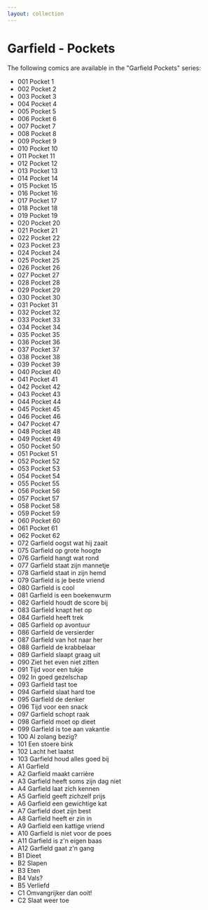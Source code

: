 ```yaml
---
layout: collection
---
```


# Garfield - Pockets

The following comics are available in the "Garfield Pockets" series:

- 001 Pocket 1
- 002 Pocket 2
- 003 Pocket 3
- 004 Pocket 4
- 005 Pocket 5
- 006 Pocket 6
- 007 Pocket 7
- 008 Pocket 8
- 009 Pocket 9
- 010 Pocket 10
- 011 Pocket 11
- 012 Pocket 12
- 013 Pocket 13
- 014 Pocket 14
- 015 Pocket 15
- 016 Pocket 16
- 017 Pocket 17
- 018 Pocket 18
- 019 Pocket 19
- 020 Pocket 20
- 021 Pocket 21
- 022 Pocket 22
- 023 Pocket 23
- 024 Pocket 24
- 025 Pocket 25
- 026 Pocket 26
- 027 Pocket 27
- 028 Pocket 28
- 029 Pocket 29
- 030 Pocket 30
- 031 Pocket 31
- 032 Pocket 32
- 033 Pocket 33
- 034 Pocket 34
- 035 Pocket 35
- 036 Pocket 36
- 037 Pocket 37
- 038 Pocket 38
- 039 Pocket 39
- 040 Pocket 40
- 041 Pocket 41
- 042 Pocket 42
- 043 Pocket 43
- 044 Pocket 44
- 045 Pocket 45
- 046 Pocket 46
- 047 Pocket 47
- 048 Pocket 48
- 049 Pocket 49
- 050 Pocket 50
- 051 Pocket 51
- 052 Pocket 52
- 053 Pocket 53
- 054 Pocket 54
- 055 Pocket 55
- 056 Pocket 56
- 057 Pocket 57
- 058 Pocket 58
- 059 Pocket 59
- 060 Pocket 60
- 061 Pocket 61
- 062 Pocket 62
- 072 Garfield oogst wat hij zaait
- 075 Garfield op grote hoogte
- 076 Garfield hangt wat rond
- 077 Garfield staat zijn mannetje
- 078 Garfield staat in zijn hemd
- 079 Garfield is je beste vriend
- 080 Garfield is cool
- 081 Garfield is een boekenwurm
- 082 Garfield houdt de score bij
- 083 Garfield knapt het op
- 084 Garfield heeft trek
- 085 Garfield op avontuur
- 086 Garfield de versierder
- 087 Garfield van hot naar her
- 088 Garfield de krabbelaar
- 089 Garfield slaapt graag uit
- 090 Ziet het even niet zitten
- 091 Tijd voor een tukje
- 092 In goed gezelschap
- 093 Garfield tast toe
- 094 Garfield slaat hard toe
- 095 Garfield de denker
- 096 Tijd voor een snack
- 097 Garfield schopt raak
- 098 Garfield moet op dieet
- 099 Garfield is toe aan vakantie
- 100 Al zolang bezig?
- 101 Een stoere bink
- 102 Lacht het laatst
- 103 Garfield houd alles goed bij
- A1 Garfield
- A2 Garfield maakt carrière
- A3 Garfield heeft soms zijn dag niet
- A4 Garfield laat zich kennen
- A5 Garfield geeft zichzelf prijs
- A6 Garfield een gewichtige kat
- A7 Garfield doet zijn best
- A8 Garfield heeft er zin in
- A9 Garfield een kattige vriend
- A10 Garfield is niet voor de poes
- A11 Garfield is z'n eigen baas
- A12 Garfield gaat z'n gang
- B1 Dieet
- B2 Slapen
- B3 Eten
- B4 Vals?
- B5 Verliefd
- C1 Omvangrijker dan ooit!
- C2 Slaat weer toe

